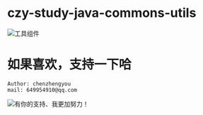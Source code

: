# czy-study-java-commons-utils
![](https://github.com/andyczy/czy-study-java-commons-utils/blob/master/1.png "工具组件")


 

# 如果喜欢，支持一下哈
    Author: chenzhengyou
    mail: 649954910@qq.com

![](https://github.com/andyczy/czy-study-python/blob/master/weixin.jpg "有你的支持、我更加努力！")

